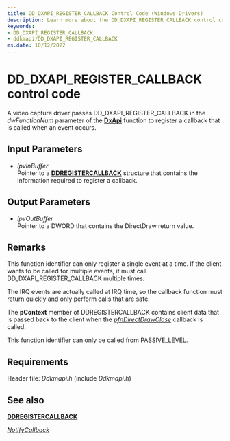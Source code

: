 ```yaml
---
title: DD_DXAPI_REGISTER_CALLBACK Control Code (Windows Drivers)
description: Learn more about the DD_DXAPI_REGISTER_CALLBACK control code.
keywords:
- DD_DXAPI_REGISTER_CALLBACK
- ddkmapi/DD_DXAPI_REGISTER_CALLBACK
ms.date: 10/12/2022
---
```


# DD\_DXAPI\_REGISTER\_CALLBACK control code

A video capture driver passes DD\_DXAPI\_REGISTER\_CALLBACK in the *dwFunctionNum* parameter of the [**DxApi**](nf-dxapi-dxapi.md) function to register a callback that is called when an event occurs.

## Input Parameters

- *lpvInBuffer*  
    Pointer to a [**DDREGISTERCALLBACK**](/windows/win32/api/ddkmapi/ns-ddkmapi-ddregistercallback) structure that contains the information required to register a callback.

## Output Parameters

- *lpvOutBuffer*  
    Pointer to a DWORD that contains the DirectDraw return value.

## Remarks

This function identifier can only register a single event at a time. If the client wants to be called for multiple events, it must call DD\_DXAPI\_REGISTER\_CALLBACK multiple times.

The IRQ events are actually called at IRQ time, so the callback function must return quickly and only perform calls that are safe.

The **pContext** member of DDREGISTERCALLBACK contains client data that is passed back to the client when the [*pfnDirectDrawClose*](/windows/win32/api/ddkmapi/ns-ddkmapi-ddopendirectdrawin#members) callback is called.

This function identifier can only be called from PASSIVE\_LEVEL.

## Requirements

Header file: *Ddkmapi.h* (include *Ddkmapi.h*)

## See also

[**DDREGISTERCALLBACK**](/windows/win32/api/ddkmapi/ns-ddkmapi-ddregistercallback)

[*NotifyCallback*](notify-callback-functions-in-a-video-capture-driver.md)
